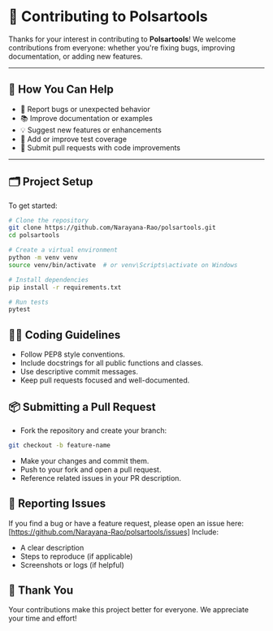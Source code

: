 # 🤝 Contributing to Polsartools

Thanks for your interest in contributing to **Polsartools**! We welcome contributions from everyone: whether you're fixing bugs, improving documentation, or adding new features.

---

## 🧰 How You Can Help

- 🐞 Report bugs or unexpected behavior
- 📚 Improve documentation or examples
- 💡 Suggest new features or enhancements
- 🧪 Add or improve test coverage
- 🔧 Submit pull requests with code improvements

---

## 🗂 Project Setup

To get started:

```bash
# Clone the repository
git clone https://github.com/Narayana-Rao/polsartools.git
cd polsartools

# Create a virtual environment
python -m venv venv
source venv/bin/activate  # or venv\Scripts\activate on Windows

# Install dependencies
pip install -r requirements.txt

# Run tests
pytest
```
## 🧑‍💻 Coding Guidelines
- Follow PEP8 style conventions.
- Include docstrings for all public functions and classes.
- Use descriptive commit messages.
- Keep pull requests focused and well-documented.
## 📦 Submitting a Pull Request
- Fork the repository and create your branch:
```bash
git checkout -b feature-name
```
- Make your changes and commit them.
- Push to your fork and open a pull request.
- Reference related issues in your PR description.
## 📣 Reporting Issues

If you find a bug or have a feature request, please open an issue here: [https://github.com/Narayana-Rao/polsartools/issues] Include:
- A clear description
- Steps to reproduce (if applicable)
- Screenshots or logs (if helpful)

## 🙌 Thank You

Your contributions make this project better for everyone. We appreciate your time and effort!
